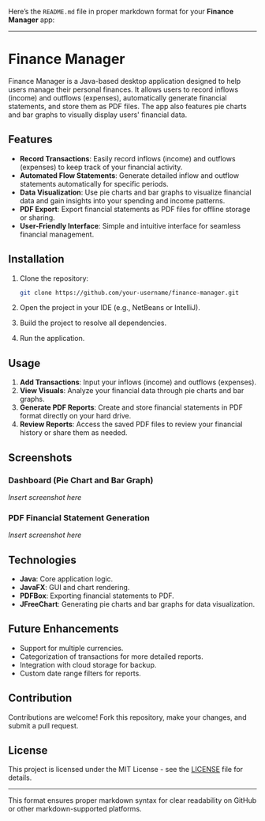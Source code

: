 Here’s the `README.md` file in proper markdown format for your **Finance Manager** app:

---

# Finance Manager

Finance Manager is a Java-based desktop application designed to help users manage their personal finances. It allows users to record inflows (income) and outflows (expenses), automatically generate financial statements, and store them as PDF files. The app also features pie charts and bar graphs to visually display users' financial data.

## Features

- **Record Transactions**: Easily record inflows (income) and outflows (expenses) to keep track of your financial activity.
- **Automated Flow Statements**: Generate detailed inflow and outflow statements automatically for specific periods.
- **Data Visualization**: Use pie charts and bar graphs to visualize financial data and gain insights into your spending and income patterns.
- **PDF Export**: Export financial statements as PDF files for offline storage or sharing.
- **User-Friendly Interface**: Simple and intuitive interface for seamless financial management.

## Installation

1. Clone the repository:
   ```bash
   git clone https://github.com/your-username/finance-manager.git
   ```
   
2. Open the project in your IDE (e.g., NetBeans or IntelliJ).

3. Build the project to resolve all dependencies.

4. Run the application.

## Usage

1. **Add Transactions**: Input your inflows (income) and outflows (expenses).
2. **View Visuals**: Analyze your financial data through pie charts and bar graphs.
3. **Generate PDF Reports**: Create and store financial statements in PDF format directly on your hard drive.
4. **Review Reports**: Access the saved PDF files to review your financial history or share them as needed.

## Screenshots

### Dashboard (Pie Chart and Bar Graph)
*Insert screenshot here*

### PDF Financial Statement Generation
*Insert screenshot here*

## Technologies

- **Java**: Core application logic.
- **JavaFX**: GUI and chart rendering.
- **PDFBox**: Exporting financial statements to PDF.
- **JFreeChart**: Generating pie charts and bar graphs for data visualization.

## Future Enhancements

- Support for multiple currencies.
- Categorization of transactions for more detailed reports.
- Integration with cloud storage for backup.
- Custom date range filters for reports.

## Contribution

Contributions are welcome! Fork this repository, make your changes, and submit a pull request.

## License

This project is licensed under the MIT License - see the [LICENSE](LICENSE) file for details.

---

This format ensures proper markdown syntax for clear readability on GitHub or other markdown-supported platforms.
